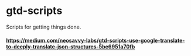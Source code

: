 # gtd-scripts
Scripts for getting things done.
#### https://medium.com/neosavvy-labs/gtd-scripts-use-google-translate-to-deeply-translate-json-structures-5be6951a70fb
